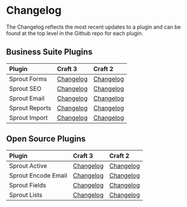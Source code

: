 # Changelog

The Changelog reflects the most recent updates to a plugin and can be found at the top level in the Github repo for each plugin.

## Business Suite Plugins

| Plugin            | Craft 3             | Craft 2             |
|:----------------- |:------------------- |:------------------- |
| Sprout Forms      | [Changelog][#Forms3]   | [Changelog][#Forms2]   |
| Sprout SEO        | [Changelog][#Seo3]     | [Changelog][#Seo2]     |
| Sprout Email      | [Changelog][#Email3]   | [Changelog][#Email2]   |
| Sprout Reports    | [Changelog][#Reports3] | [Changelog][#Reports2] |
| Sprout Import     | [Changelog][#Import3]  | [Changelog][#Import2]  |

[#Forms3]: https://github.com/barrelstrength/craft-sprout-forms/blob/v3/CHANGELOG.md
[#Forms2]: https://github.com/barrelstrength/craft-sprout-forms/blob/v2/releases.json
[#Seo3]: https://github.com/barrelstrength/craft-sprout-seo/blob/v4/CHANGELOG.md
[#Seo2]: https://github.com/barrelstrength/craft-sprout-seo/blob/v3/releases.json
[#Email3]: https://github.com/barrelstrength/craft-sprout-email/blob/v4/CHANGELOG.md
[#Email2]: https://github.com/barrelstrength/craft-sprout-email/blob/v3/releases.json
[#Reports3]: https://github.com/barrelstrength/craft-sprout-reports/blob/v1/CHANGELOG.md
[#Reports2]: https://github.com/barrelstrength/craft-sprout-reports/blob/v0/releases.json
[#Import3]: https://github.com/barrelstrength/craft-sprout-import/blob/v1/CHANGELOG.md
[#Import2]: https://github.com/barrelstrength/craft-sprout-import/blob/v0/releases.json

## Open Source Plugins

| Plugin              | Craft 3             | Craft 2             |
|:------------------- |:------------------- |:------------------- |
| Sprout Active       | [Changelog][#Active3]  | [Changelog][#Active2]  |
| Sprout Encode Email | [Changelog][#Encode3]  | [Changelog][#Encode2]  |
| Sprout Fields       | [Changelog][#Fields3]  | [Changelog][#Fields2]  |
| Sprout Lists        | [Changelog][#Lists3]   | [Changelog][#Lists2]   |

[#Active3]: https://github.com/barrelstrength/craft-sprout-active/blob/v2/CHANGELOG.md
[#Active2]: https://github.com/barrelstrength/craft-sprout-active/blob/v1/releases.json
[#Encode3]: https://github.com/barrelstrength/craft-sprout-encode-email/blob/v2/CHANGELOG.md
[#Encode2]: https://github.com/barrelstrength/craft-sprout-encode-email/blob/v1/releases.json
[#Fields3]: https://github.com/barrelstrength/craft-sprout-fields/blob/v3/CHANGELOG.md
[#Fields2]: https://github.com/barrelstrength/craft-sprout-fields/blob/v2/releases.json
[#Lists3]: https://github.com/barrelstrength/craft-sprout-lists/blob/v1/CHANGELOG.md
[#Lists2]: https://github.com/barrelstrength/craft-sprout-lists/blob/v0/releases.json


